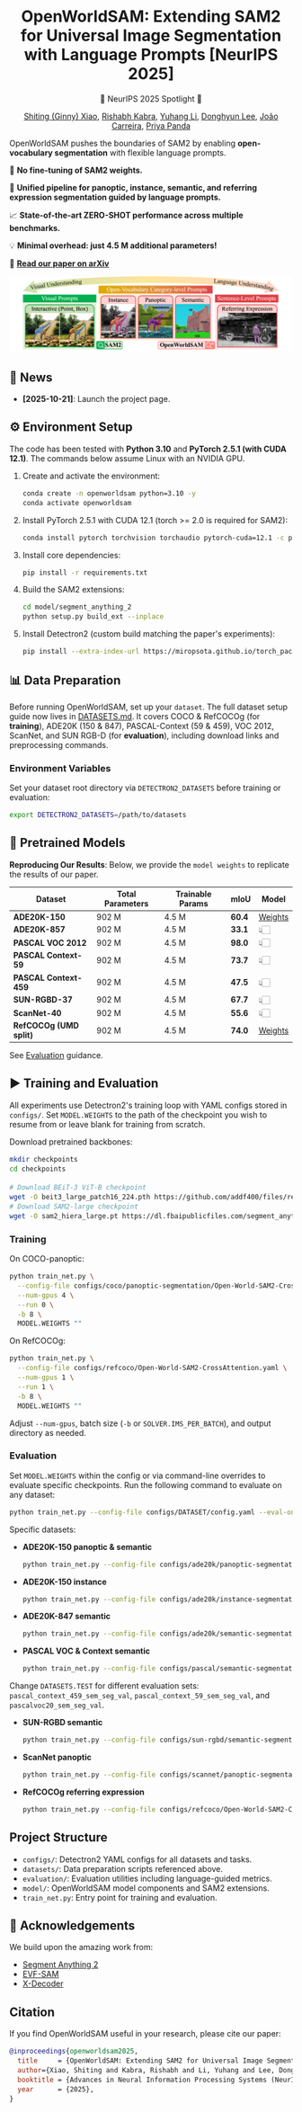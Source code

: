 <div align="center">

# OpenWorldSAM: Extending SAM2 for Universal Image Segmentation with Language Prompts [NeurIPS 2025]

🎉 NeurIPS 2025 Spotlight 🎉 

[Shiting (Ginny) Xiao](https://scholar.google.com/citations?user=_KHyWmAAAAAJ&hl=en), [Rishabh Kabra](https://scholar.google.com/citations?user=NVD-BU4AAAAJ&hl=en), [Yuhang Li](https://scholar.google.com/citations?user=3UzXL-AAAAAJ&hl=zh-CN), [Donghyun Lee](https://scholar.google.com/citations?user=3-6c0TkAAAAJ&hl=zh-CN), [João Carreira](https://scholar.google.com/citations?user=IUZ-7_cAAAAJ&hl=en), [Priya Panda](https://scholar.google.com/citations?user=qA5WsYUAAAAJ&hl=en)

</div>

OpenWorldSAM pushes the boundaries of SAM2 by enabling **open-vocabulary segmentation** with flexible language prompts.

🚀 **No fine-tuning of SAM2 weights.**

🔧 **Unified pipeline for panoptic, instance, semantic, and referring expression segmentation guided by language prompts.**

📈 **State-of-the-art ZERO-SHOT performance across multiple benchmarks.**

💡 **Minimal overhead: just 4.5 M additional parameters!**

📄 **[Read our paper on arXiv](https://arxiv.org/abs/2507.05427)**

![](./assets/intro-owsam.png)

## 📢 News

- **[2025-10-21]**: Launch the project page.

## ⚙️ Environment Setup

The code has been tested with **Python 3.10** and **PyTorch 2.5.1 (with CUDA 12.1)**. The commands below assume Linux with an NVIDIA GPU.

1. Create and activate the environment:
   ```bash
   conda create -n openworldsam python=3.10 -y
   conda activate openworldsam
   ```

2. Install PyTorch 2.5.1 with CUDA 12.1 (torch >= 2.0 is required for SAM2):
   ```bash
   conda install pytorch torchvision torchaudio pytorch-cuda=12.1 -c pytorch -c nvidia
   ```

3. Install core dependencies:
   ```bash
   pip install -r requirements.txt
   ```

4. Build the SAM2 extensions:
   ```bash
   cd model/segment_anything_2
   python setup.py build_ext --inplace
   ```
   
5. Install Detectron2 (custom build matching the paper's experiments):
   ```bash
   pip install --extra-index-url https://miropsota.github.io/torch_packages_builder detectron2==0.6+2a420edpt2.5.0cu121
   ```

## 📊 Data Preparation

Before running OpenWorldSAM, set up your `dataset`. The full dataset setup guide now lives in [DATASETS.md](./DATASETS.md). It covers COCO & RefCOCOg (for **training**), ADE20K (150 & 847), PASCAL-Context (59 & 459), VOC 2012, ScanNet, and SUN RGB-D (for **evaluation**), including download links and preprocessing commands. 

### Environment Variables

Set your dataset root directory via `DETECTRON2_DATASETS` before training or evaluation:

```bash
export DETECTRON2_DATASETS=/path/to/datasets
```

## 🚀 Pretrained Models

**Reproducing Our Results**: Below, we provide the `model weights` to replicate the results of our paper.

| Dataset               | Total Parameters | Trainable Params | mIoU     | Model                                                        |
| --------------------- | ---------------- | ---------------- | -------- | ------------------------------------------------------------ |
| **ADE20K-150**        | 902 M          | 4.5 M            | **60.4** | [Weights](https://drive.google.com/file/d/1z2HEGAFqDZa7vuoqAl0FS6YiJsEOD-Ds/view?usp=sharing) |
| **ADE20K-857**        | 902 M       | 4.5 M            | **33.1** | 👆🏻 |
| **PASCAL VOC 2012**   | 902 M       | 4.5 M            | **98.0** | 👆🏻 |
| **PASCAL Context-59** | 902 M       | 4.5 M            | **73.7** | 👆🏻 |
| **PASCAL Context-459** | 902 M       | 4.5 M            | **47.5** | 👆🏻 |
| **SUN-RGBD-37** | 902 M | 4.5 M | **67.7** | 👆🏻 |
| **ScanNet-40** | 902 M | 4.5 M | **55.6** | 👆🏻 |
| **RefCOCOg (UMD split)** | 902 M | 4.5 M | **74.0** | [Weights](https://drive.google.com/file/d/1yK6Yf5O5bAkCkuttwN4eZAu5RF_rAQ0z/view?usp=sharing) |

See [Evaluation](#evaluation) guidance.

## ▶️ Training and Evaluation

All experiments use Detectron2's training loop with YAML configs stored in `configs/`. Set `MODEL.WEIGHTS` to the path of the checkpoint you wish to resume from or leave blank for training from scratch.

Download pretrained backbones:

```bash
mkdir checkpoints
cd checkpoints

# Download BEiT-3 ViT-B checkpoint
wget -O beit3_large_patch16_224.pth https://github.com/addf400/files/releases/download/beit3/beit3_large_patch16_224.pth
# Download SAM2-large checkpoint
wget -O sam2_hiera_large.pt https://dl.fbaipublicfiles.com/segment_anything_2/072824/sam2_hiera_large.pt
```

### Training

On COCO-panoptic:

```bash
python train_net.py \
  --config-file configs/coco/panoptic-segmentation/Open-World-SAM2-CrossAttention.yaml \
  --num-gpus 4 \
  --run 0 \
  -b 8 \
  MODEL.WEIGHTS ""
```

On RefCOCOg:

```bash
python train_net.py \
  --config-file configs/refcoco/Open-World-SAM2-CrossAttention.yaml \
  --num-gpus 1 \
  --run 1 \
  -b 8 \
  MODEL.WEIGHTS ""
```

Adjust `--num-gpus`, batch size (`-b` or `SOLVER.IMS_PER_BATCH`), and output directory as needed.

### Evaluation

Set `MODEL.WEIGHTS` within the config or via command-line overrides to evaluate specific checkpoints. Run the following command to evaluate on any dataset:

```bash
python train_net.py --config-file configs/DATASET/config.yaml --eval-only MODEL.WEIGHTS path/to/weights
```

Specific datasets:

- **ADE20K-150 panoptic & semantic**
  
  ```bash
  python train_net.py --config-file configs/ade20k/panoptic-segmentation/Open-World-SAM2-CrossAttention.yaml --eval-only
  ```
- **ADE20K-150 instance**
  ```bash
  python train_net.py --config-file configs/ade20k/instance-segmentation/Open-World-SAM2-CrossAttention.yaml --eval-only
  ```
- **ADE20K-847 semantic**
  
  ```bash
  python train_net.py --config-file configs/ade20k/semantic-segmentation/Open-World-SAM2-CrossAttention.yaml --eval-only
  ```

- **PASCAL VOC & Context semantic**

  ```bash
  python train_net.py --config-file configs/pascal/semantic-segmentation/Open-World-SAM2-CrossAttention.yaml --eval-only
  ```
Change `DATASETS.TEST` for different evaluation sets: `pascal_context_459_sem_seg_val`, `pascal_context_59_sem_seg_val`, and `pascalvoc20_sem_seg_val`.

- **SUN-RGBD semantic**

  ```bash
  python train_net.py --config-file configs/sun-rgbd/semantic-segmentation/Open-World-SAM2-CrossAttention.yaml --eval-only
  ```

- **ScanNet panoptic**
  
  ```bash
  python train_net.py --config-file configs/scannet/panoptic-segmentation/Open-World-SAM2-CrossAttention.yaml --eval-only
  ```

- **RefCOCOg referring expression**

  ```bash
  python train_net.py --config-file configs/refcoco/Open-World-SAM2-CrossAttention.yaml --eval-only
  ```


## Project Structure

- `configs/`: Detectron2 YAML configs for all datasets and tasks.
- `datasets/`: Data preparation scripts referenced above.
- `evaluation/`: Evaluation utilities including language-guided metrics.
- `model/`: OpenWorldSAM model components and SAM2 extensions.
- `train_net.py`: Entry point for training and evaluation.

## 🔗 Acknowledgements

We build upon the amazing work from:

- [Segment Anything 2](https://github.com/facebookresearch/sam2)
- [EVF-SAM](https://github.com/hustvl/EVF-SAM)
- [X-Decoder](https://github.com/microsoft/X-Decoder/tree/main)

## Citation

If you find OpenWorldSAM useful in your research, please cite our paper:

```bibtex
@inproceedings{openworldsam2025,
  title     = {OpenWorldSAM: Extending SAM2 for Universal Image Segmentation with Language Prompts},
  author={Xiao, Shiting and Kabra, Rishabh and Li, Yuhang and Lee, Donghyun and Carreira, Joao and Panda, Priyadarshini},
  booktitle = {Advances in Neural Information Processing Systems (NeurIPS)},
  year      = {2025},
}
```
